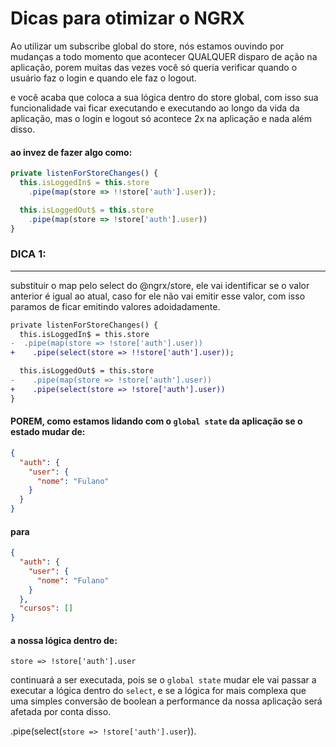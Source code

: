 # Dicas para otimizar o NGRX


Ao utilizar um subscribe global do store, nós estamos ouvindo por mudanças a todo momento que acontecer QUALQUER disparo de ação na aplicação, porem muitas das vezes você só queria verificar quando o usuário faz o login e quando ele faz o logout.

e você acaba que coloca a sua lógica dentro do store global, com isso sua funcionalidade vai ficar executando e executando ao longo da vida da aplicação, mas o login e logout só acontece 2x na aplicação e nada além disso.

#### ao invez de fazer algo como:

```typescript
private listenForStoreChanges() {
  this.isLoggedIn$ = this.store
    .pipe(map(store => !!store['auth'].user));

  this.isLoggedOut$ = this.store
    .pipe(map(store => !store['auth'].user))
}
```

### DICA 1:
---
substituir o map pelo select do @ngrx/store, ele vai identificar se o valor anterior é igual ao atual, caso for ele não vai emitir esse valor, com isso paramos de ficar emitindo valores adoidadamente.

```diff
private listenForStoreChanges() {
  this.isLoggedIn$ = this.store
-  .pipe(map(store => !store['auth'].user))
+    .pipe(select(store => !!store['auth'].user));

  this.isLoggedOut$ = this.store
-    .pipe(map(store => !store['auth'].user))
+    .pipe(select(store => !store['auth'].user))
}
```

#### **POREM**, como estamos lidando com o `global state` da aplicação se o estado mudar de: 

```JSON
{
  "auth": {
    "user": {
      "nome": "Fulano"
    }
  }
}
```

#### para

```JSON
{
  "auth": {
    "user": {
      "nome": "Fulano"
    }
  },
  "cursos": []
}
```

#### a nossa lógica dentro de: 

`store => !store['auth'].user`

continuará a ser executada, pois se o `global state` mudar ele vai passar a executar a lógica dentro do `select`, e se a lógica for mais complexa que uma simples conversão de boolean a performance da nossa aplicação será afetada por conta disso.

.pipe(select(`store => !store['auth'].user`)).
